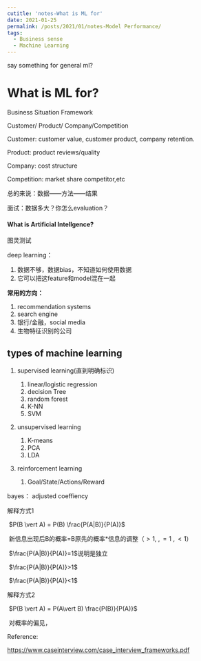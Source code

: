 ```yaml
---
cutitle: 'notes-What is ML for'
date: 2021-01-25
permalink: /posts/2021/01/notes-Model Performance/
tags:
  - Business sense
  - Machine Learning
---
```




say something for general ml?



# What is ML for?

Business Situation Framework

Customer/ Product/ Company/Competition

Customer: customer value, customer product, company retention.

Product: product reviews/quality

Company: cost structure

Competition: market share competitor,etc







总的来说：数据——方法——结果

面试：数据多大？你怎么evaluation？

#### What is Artificial Intellgence?

图灵测试



deep learning：

1. 数据不够，数据bias，不知道如何使用数据
2. 它可以把这feature和model混在一起



**常用的方向：**

1. recommendation systems
2. search engine
3. 银行/金融，social media
4. 生物特征识别的公司



## **types of machine learning**

1. supervised learning(直到明确标识)
   1. linear/logistic regression
   2. decision Tree
   3. random forest
   4. K-NN
   5. SVM

2. unsupervised learning
   1. K-means
   2. PCA
   3. LDA
3. reinforcement learning
   1. Goal/State/Actions/Reward





bayes： adjusted coeffiency

解释方式1

​	 $P(B \vert A) = P(B) \frac{P(A|B)}{P(A)}$

​	新信息出现后B的概率=B原先的概率*信息的调整（$>1, \ , =1 \ , <1$）

​	$\frac{P(A|B)}{P(A)}=1$说明是独立

​	$\frac{P(A|B)}{P(A)}>1$

​	$\frac{P(A|B)}{P(A)}<1$

 解释方式2

​	 $P(B \vert A) = P(A\vert B) \frac{P(B)}{P(A)}$

​	对概率的偏见，



Reference:

https://www.caseinterview.com/case_interview_frameworks.pdf